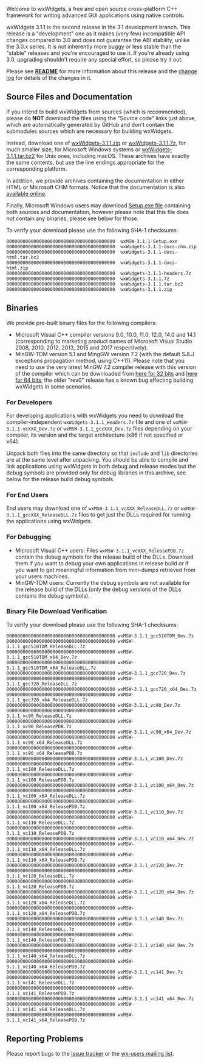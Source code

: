 Welcome to wxWidgets, a free and open source cross-platform C++ framework for writing advanced GUI applications using native controls.

wxWidgets 3.1.1 is the second release in the 3.1 development branch. This release is a "development" one as it makes (very few) incompatible API changes compared to 3.0 and does not guarantee the ABI stability, unlike the 3.0.x series. It is not inherently more buggy or less stable than the "stable" releases and you're encouraged to use it. If you're already using 3.0, upgrading shouldn't require any special effort, so please try it out.

Please see [**README**](https://raw.githubusercontent.com/wxWidgets/wxWidgets/v3.1.1/docs/readme.txt) for more information about this release and the [change log](https://raw.githubusercontent.com/wxWidgets/wxWidgets/v3.1.1/docs/changes.txt) for details of the changes in it.


## Source Files and Documentation

If you intend to build wxWidgets from sources (which is recommended), please do **NOT** download the files using the "Source code" links just above, which are automatically generated by GitHub and don't contain the submodules sources which are necessary for building wxWidgets.

Instead, download one of [wxWidgets-3.1.1.zip](https://github.com/wxWidgets/wxWidgets/releases/download/v3.1.1/wxWidgets-3.1.1.zip) or [wxWidgets-3.1.1.7z](https://github.com/wxWidgets/wxWidgets/releases/download/v3.1.1/wxWidgets-3.1.1.7z), for much smaller size, for Microsoft Windows systems or [wxWidgets-3.1.1.tar.bz2](https://github.com/wxWidgets/wxWidgets/releases/download/v3.1.1/wxWidgets-3.1.1.tar.bz2) for Unix ones, including macOS. These archives have exactly the same contents, but use the line endings appropriate for the corresponding platform.

In addition, we provide archives containing the documentation in either HTML or Microsoft CHM formats. Notice that the documentation is also [available online](http://docs.wxwidgets.org/3.1).

Finally, Microsoft Windows users may download [Setup.exe file](https://github.com/wxWidgets/wxWidgets/releases/download/v3.1.1/wxMSW-3.1.1-Setup.exe) containing both sources and documentation, however please note that this file does _not_ contain any binaries, please see below for those.

To verify your download please use the following SHA-1 checksums:

    0000000000000000000000000000000000000000  wxMSW-3.1.1-Setup.exe
    0000000000000000000000000000000000000000  wxWidgets-3.1.1-docs-chm.zip
    0000000000000000000000000000000000000000  wxWidgets-3.1.1-docs-html.tar.bz2
    0000000000000000000000000000000000000000  wxWidgets-3.1.1-docs-html.zip
    0000000000000000000000000000000000000000  wxWidgets-3.1.1-headers.7z
    0000000000000000000000000000000000000000  wxWidgets-3.1.1.7z
    0000000000000000000000000000000000000000  wxWidgets-3.1.1.tar.bz2
    0000000000000000000000000000000000000000  wxWidgets-3.1.1.zip

## Binaries

We provide pre-built binary files for the following compilers:

* Microsoft Visual C++ compiler versions 9.0, 10.0, 11.0, 12.0, 14.0 and 14.1 (corresponding to marketing product names of Microsoft Visual Studio 2008, 2010, 2012, 2013, 2015 and 2017 respectively).
* MinGW-TDM version 5.1 and MingGW version 7.2 (with the default SJLJ exceptions propagation method, using C++11). Please note that you need to use the very latest MinGW 7.2 compiler release with this version of the compiler which can be downloaded from [here for 32 bits](https://sourceforge.net/projects/mingw-w64/files/Toolchains%20targetting%20Win32/Personal%20Builds/mingw-builds/7.2.0/threads-win32/sjlj/i686-7.2.0-release-win32-sjlj-rt_v5-rev1.7z/download) and [here for 64 bits](https://sourceforge.net/projects/mingw-w64/files/Toolchains%20targetting%20Win64/Personal%20Builds/mingw-builds/7.2.0/threads-win32/seh/x86_64-7.2.0-release-win32-seh-rt_v5-rev1.7z/download), the older "rev0" release has a known bug affecting building wxWidgets in some scenarios.

### For Developers

For developing applications with wxWidgets you need to download the compiler-independent `wxWidgets-3.1.1_Headers.7z` file and one of `wxMSW-3.1.1-vcXXX_Dev.7z` or `wxMSW-3.1.1_gccXXX_Dev.7z` files depending on your compiler, its version and the target architecture (x86 if not specified or x64).

Unpack both files into the same directory so that `include` and `lib` directories are at the same level after unpacking. You should be able to compile and link applications using wxWidgets in both debug and release modes but the debug symbols are provided only for debug libraries in this archive, see below for the release build debug symbols.

### For End Users

End users may download one of `wxMSW-3.1.1_vcXXX_ReleaseDLL.7z` or `wxMSW-3.1.1_gccXXX_ReleaseDLL.7z` files to get just the DLLs required for running the applications using wxWidgets.

### For Debugging

* Microsoft Visual C++ users: Files `wxMSW-3.1.1_vcXXX_ReleasePDB.7z` contain the debug symbols for the release build of the DLLs. Download them if you want to debug your own applications in release build or if you want to get meaningful information from mini-dumps retrieved from your users machines.
* MinGW-TDM users: Currently the debug symbols are not available for the release build of the DLLs (only the debug versions of the DLLs contains the debug
  symbols).

### Binary File Download Verification

To verify your download please use the following SHA-1 checksums:

    0000000000000000000000000000000000000000 wxMSW-3.1.1_gcc510TDM_Dev.7z
    0000000000000000000000000000000000000000 wxMSW-3.1.1_gcc510TDM_ReleaseDLL.7z
    0000000000000000000000000000000000000000 wxMSW-3.1.1_gcc510TDM_x64_Dev.7z
    0000000000000000000000000000000000000000 wxMSW-3.1.1_gcc510TDM_x64_ReleaseDLL.7z
    0000000000000000000000000000000000000000 wxMSW-3.1.1_gcc720_Dev.7z
    0000000000000000000000000000000000000000 wxMSW-3.1.1_gcc720_ReleaseDLL.7z
    0000000000000000000000000000000000000000 wxMSW-3.1.1_gcc720_x64_Dev.7z
    0000000000000000000000000000000000000000 wxMSW-3.1.1_gcc720_x64_ReleaseDLL.7z
    0000000000000000000000000000000000000000 wxMSW-3.1.1_vc90_Dev.7z
    0000000000000000000000000000000000000000 wxMSW-3.1.1_vc90_ReleaseDLL.7z
    0000000000000000000000000000000000000000 wxMSW-3.1.1_vc90_ReleasePDB.7z
    0000000000000000000000000000000000000000 wxMSW-3.1.1_vc90_x64_Dev.7z
    0000000000000000000000000000000000000000 wxMSW-3.1.1_vc90_x64_ReleaseDLL.7z
    0000000000000000000000000000000000000000 wxMSW-3.1.1_vc90_x64_ReleasePDB.7z
    0000000000000000000000000000000000000000 wxMSW-3.1.1_vc100_Dev.7z
    0000000000000000000000000000000000000000 wxMSW-3.1.1_vc100_ReleaseDLL.7z
    0000000000000000000000000000000000000000 wxMSW-3.1.1_vc100_ReleasePDB.7z
    0000000000000000000000000000000000000000 wxMSW-3.1.1_vc100_x64_Dev.7z
    0000000000000000000000000000000000000000 wxMSW-3.1.1_vc100_x64_ReleaseDLL.7z
    0000000000000000000000000000000000000000 wxMSW-3.1.1_vc100_x64_ReleasePDB.7z
    0000000000000000000000000000000000000000 wxMSW-3.1.1_vc110_Dev.7z
    0000000000000000000000000000000000000000 wxMSW-3.1.1_vc110_ReleaseDLL.7z
    0000000000000000000000000000000000000000 wxMSW-3.1.1_vc110_ReleasePDB.7z
    0000000000000000000000000000000000000000 wxMSW-3.1.1_vc110_x64_Dev.7z
    0000000000000000000000000000000000000000 wxMSW-3.1.1_vc110_x64_ReleaseDLL.7z
    0000000000000000000000000000000000000000 wxMSW-3.1.1_vc110_x64_ReleasePDB.7z
    0000000000000000000000000000000000000000 wxMSW-3.1.1_vc120_Dev.7z
    0000000000000000000000000000000000000000 wxMSW-3.1.1_vc120_ReleaseDLL.7z
    0000000000000000000000000000000000000000 wxMSW-3.1.1_vc120_ReleasePDB.7z
    0000000000000000000000000000000000000000 wxMSW-3.1.1_vc120_x64_Dev.7z
    0000000000000000000000000000000000000000 wxMSW-3.1.1_vc120_x64_ReleaseDLL.7z
    0000000000000000000000000000000000000000 wxMSW-3.1.1_vc120_x64_ReleasePDB.7z
    0000000000000000000000000000000000000000 wxMSW-3.1.1_vc140_Dev.7z
    0000000000000000000000000000000000000000 wxMSW-3.1.1_vc140_ReleaseDLL.7z
    0000000000000000000000000000000000000000 wxMSW-3.1.1_vc140_ReleasePDB.7z
    0000000000000000000000000000000000000000 wxMSW-3.1.1_vc140_x64_Dev.7z
    0000000000000000000000000000000000000000 wxMSW-3.1.1_vc140_x64_ReleaseDLL.7z
    0000000000000000000000000000000000000000 wxMSW-3.1.1_vc140_x64_ReleasePDB.7z
    0000000000000000000000000000000000000000 wxMSW-3.1.1_vc141_Dev.7z
    0000000000000000000000000000000000000000 wxMSW-3.1.1_vc141_ReleaseDLL.7z
    0000000000000000000000000000000000000000 wxMSW-3.1.1_vc141_ReleasePDB.7z
    0000000000000000000000000000000000000000 wxMSW-3.1.1_vc141_x64_Dev.7z
    0000000000000000000000000000000000000000 wxMSW-3.1.1_vc141_x64_ReleaseDLL.7z
    0000000000000000000000000000000000000000 wxMSW-3.1.1_vc141_x64_ReleasePDB.7z


## Reporting Problems

Please report bugs to the [issue tracker](https://trac.wxwidgets.org/newticket) or the [wx-users mailing list](http://groups.google.com/group/wx-users).
